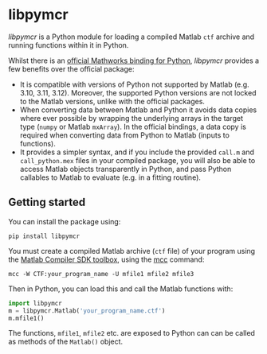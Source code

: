 # libpymcr

*libpymcr* is a Python module for loading a compiled Matlab `ctf` archive and running functions within it in Python.

Whilst there is an [official Mathworks binding for Python](https://uk.mathworks.com/help/compiler_sdk/python_packages.html),
*libpymcr* provides a few benefits over the official package:

* It is compatible with versions of Python not supported by Matlab (e.g. 3.10, 3.11, 3.12). Moreover, the supported Python
  versions are not locked to the Matlab versions, unlike with the official packages.
* When converting data between Matlab and Python it avoids data copies where ever possible by wrapping the underlying arrays
  in the target type (`numpy` or Matlab `mxArray`). In the official bindings, a data copy is required when converting data
  from Python to Matlab (inputs to functions).
* It provides a simpler syntax, and if you include the provided `call.m` and `call_python.mex` files in your compiled
  package, you will also be able to access Matlab objects transparently in Python, and pass Python callables to Matlab
  to evaluate (e.g. in a fitting routine).
  
## Getting started

You can install the package using:

```
pip install libpymcr
```

You must create a compiled Matlab archive (`ctf` file) of your program using the
[Matlab Compiler SDK toolbox](https://uk.mathworks.com/help/compiler_sdk/index.html),
using the [mcc](https://uk.mathworks.com/help/compiler_sdk/index.html) command:

```
mcc -W CTF:your_program_name -U mfile1 mfile2 mfile3
```

Then in Python, you can load this and call the Matlab functions with:

```python
import libpymcr
m = libpymcr.Matlab('your_program_name.ctf')
m.mfile1()
```

The functions, `mfile1`, `mfile2` etc. are exposed to Python can can be called as methods of the `Matlab()` object.

